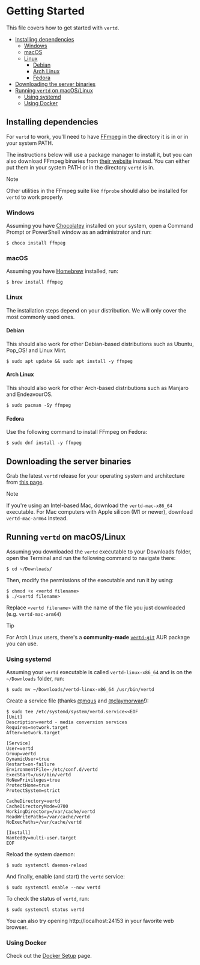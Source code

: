 # Getting Started

This file covers how to get started with `vertd`.

- [Installing dependencies](#installing-dependencies)
  - [Windows](#windows)
  - [macOS](#macos)
  - [Linux](#linux)
    - [Debian](#debian)
    - [Arch Linux](#arch-linux)
    - [Fedora](#fedora)
- [Downloading the server binaries](#downloading-the-server-binaries)
- [Running `vertd` on macOS/Linux](#running-vertd-on-macoslinux)
  - [Using systemd](#using-systemd)
  - [Using Docker](#using-docker)

## Installing dependencies

For `vertd` to work, you'll need to have [FFmpeg](https://ffmpeg.org/) in the directory it is in or in your system PATH.

The instructions below will use a package manager to install it, but you can also download FFmpeg binaries from [their website](https://ffmpeg.org/download.html#build-windows)
instead. You can either put them in your system PATH or in the directory `vertd` is in.

> [!NOTE]  
> Other utilities in the FFmpeg suite like `ffprobe` should also be installed for `vertd` to work properly.

### Windows

Assuming you have [Chocolatey](https://chocolatey.org/install) installed on your system, open a Command Prompt or PowerShell window as an administrator and run:

```shell
$ choco install ffmpeg
```

### macOS

Assuming you have [Homebrew](https://brew.sh/) installed, run:

```shell
$ brew install ffmpeg
```

### Linux

The installation steps depend on your distribution. We will only cover the most commonly used ones.

#### Debian

This should also work for other Debian-based distributions such as Ubuntu, Pop_OS! and Linux Mint.

```shell
$ sudo apt update && sudo apt install -y ffmpeg
```

#### Arch Linux

This should also work for other Arch-based distributions such as Manjaro and EndeavourOS.

```shell
$ sudo pacman -Sy ffmpeg
```

#### Fedora

Use the following command to install FFmpeg on Fedora:

```shell
$ sudo dnf install -y ffmpeg
```

## Downloading the server binaries

Grab the latest `vertd` release for your operating system and architecture from [this page](https://github.com/VERT-sh/vertd/releases).

> [!NOTE]
> If you're using an Intel-based Mac, download the `vertd-mac-x86_64` executable. For Mac computers with Apple silicon (M1 or newer), download `vertd-mac-arm64` instead.

## Running `vertd` on macOS/Linux

Assuming you downloaded the `vertd` executable to your Downloads folder, open the Terminal and run the following command to navigate there:

```shell
$ cd ~/Downloads/
```

Then, modify the permissions of the executable and run it by using:

```shell
$ chmod +x <vertd filename>
$ ./<vertd filename>
```

Replace `<vertd filename>` with the name of the file you just downloaded (e.g. `vertd-mac-arm64`)

> [!TIP]
> For Arch Linux users, there's a **community-made** [`vertd-git`](https://aur.archlinux.org/packages/vertd-git) AUR package you can use.

### Using systemd

Assuming your `vertd` executable is called `vertd-linux-x86_64` and is on the `~/Downloads` folder, run:

```shell
$ sudo mv ~/Downloads/vertd-linux-x86_64 /usr/bin/vertd
```

Create a service file (thanks [@mqus](https://github.com/mqus) and [@claymorwan](https://github.com/claymorwan)!):

```shell
$ sudo tee /etc/systemd/system/vertd.service<<EOF
[Unit]
Description=vertd - media conversion services
Requires=network.target
After=network.target

[Service]
User=vertd
Group=vertd
DynamicUser=true
Restart=on-failure
EnvironmentFile=-/etc/conf.d/vertd
ExecStart=/usr/bin/vertd
NoNewPrivileges=true
ProtectHome=true
ProtectSystem=strict

CacheDirectory=vertd
CacheDirectoryMode=0700
WorkingDirectory=/var/cache/vertd
ReadWritePaths=/var/cache/vertd
NoExecPaths=/var/cache/vertd

[Install]
WantedBy=multi-user.target
EOF
```

Reload the system daemon:

```shell
$ sudo systemctl daemon-reload
```

And finally, enable (and start) the `vertd` service:

```shell
$ sudo systemctl enable --now vertd
```

To check the status of `vertd`, run:

```shell
$ sudo systemctl status vertd
```

You can also try opening http://localhost:24153 in your favorite web browser.

### Using Docker

Check out the [Docker Setup](./DOCKER_SETUP.md) page.
